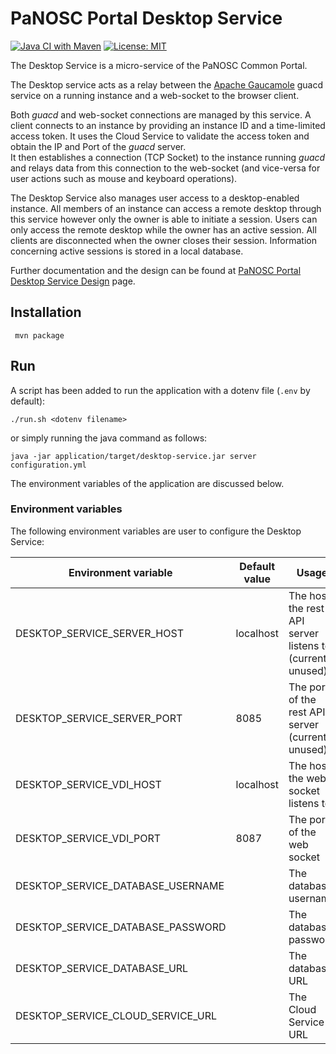 PaNOSC Portal Desktop Service
=======
[![Java CI with Maven](https://github.com/panosc-portal/desktop-service/workflows/Java%20CI%20with%20Maven/badge.svg)](https://github.com/panosc-portal/cloud-service/actions)
[![License: MIT](https://img.shields.io/badge/License-MIT-yellow.svg)](https://opensource.org/licenses/MIT)

The Desktop Service is a micro-service of the PaNOSC Common Portal.

The Desktop service acts as a relay between the [Apache Gaucamole](https://guacamole.apache.org) guacd service on a running instance and a web-socket to the browser client.

Both *guacd* and web-socket connections are managed by this service. A client connects to an instance by providing an instance ID and a time-limited access token. 
It uses the Cloud Service to validate the access token and obtain the IP and Port of the *guacd* server.  
It then establishes a connection (TCP Socket) to the instance running *guacd* and relays data from this connection to the web-socket (and vice-versa for user actions such as mouse and keyboard operations).

The Desktop Service also manages user access to a desktop-enabled instance. All members of an instance can access a remote desktop through this service however only the owner is able to initiate a session.
Users can only access the remote desktop while the owner has an active session. All clients are disconnected when the owner closes their session. 
Information concerning active sessions is stored in a local database.

Further documentation and the design can be found at [PaNOSC Portal Desktop Service Design](https://confluence.panosc.eu/x/2wCm) page.

## Installation
```
 mvn package
 ```

## Run
A script has been added to run the application with a dotenv file (`.env` by default):
```
./run.sh <dotenv filename>
```
or simply running the java command as follows:
```
java -jar application/target/desktop-service.jar server configuration.yml
```

The environment variables of the application are discussed below.

### Environment variables
The following environment variables are user to configure the Desktop Service:

| Environment variable | Default value | Usage |
| ---- | ---- | ---- |
| DESKTOP_SERVICE_SERVER_HOST | localhost | The host the rest API server listens to (currently unused)|
| DESKTOP_SERVICE_SERVER_PORT | 8085 | The port of the rest API server (currently unused) |
| DESKTOP_SERVICE_VDI_HOST | localhost | The host the web socket listens to |
| DESKTOP_SERVICE_VDI_PORT | 8087 | The port of the web socket |
| DESKTOP_SERVICE_DATABASE_USERNAME | | The database username |
| DESKTOP_SERVICE_DATABASE_PASSWORD | | The database password | 
| DESKTOP_SERVICE_DATABASE_URL | | The database URL |
| DESKTOP_SERVICE_CLOUD_SERVICE_URL | | The Cloud Service URL |

 
